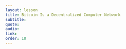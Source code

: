 ```yaml
---
layout: lesson
title: Bitcoin Is a Decentralized Computer Network
subtitle:
quote:
audio:
link:
order: 10
---
```

